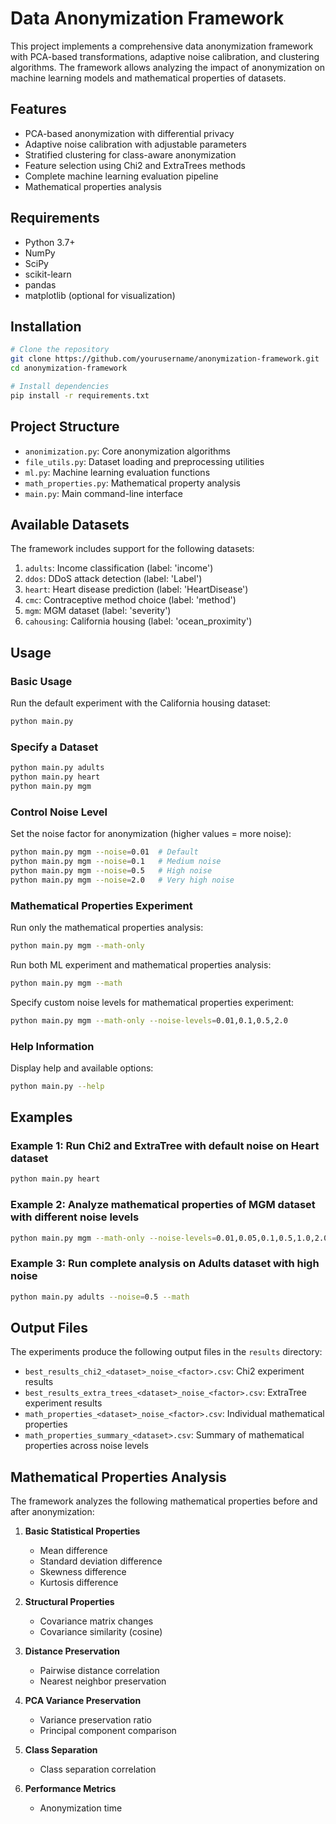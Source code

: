 # Data Anonymization Framework

This project implements a comprehensive data anonymization framework with PCA-based transformations, adaptive noise calibration, and clustering algorithms. The framework allows analyzing the impact of anonymization on machine learning models and mathematical properties of datasets.

## Features

- PCA-based anonymization with differential privacy
- Adaptive noise calibration with adjustable parameters
- Stratified clustering for class-aware anonymization
- Feature selection using Chi2 and ExtraTrees methods
- Complete machine learning evaluation pipeline
- Mathematical properties analysis

## Requirements

- Python 3.7+
- NumPy
- SciPy
- scikit-learn
- pandas
- matplotlib (optional for visualization)

## Installation

```bash
# Clone the repository
git clone https://github.com/yourusername/anonymization-framework.git
cd anonymization-framework

# Install dependencies
pip install -r requirements.txt
```

## Project Structure

- `anonimization.py`: Core anonymization algorithms
- `file_utils.py`: Dataset loading and preprocessing utilities
- `ml.py`: Machine learning evaluation functions
- `math_properties.py`: Mathematical property analysis
- `main.py`: Main command-line interface

## Available Datasets

The framework includes support for the following datasets:

1. `adults`: Income classification (label: 'income')
2. `ddos`: DDoS attack detection (label: 'Label')
3. `heart`: Heart disease prediction (label: 'HeartDisease')
4. `cmc`: Contraceptive method choice (label: 'method')
5. `mgm`: MGM dataset (label: 'severity')
6. `cahousing`: California housing (label: 'ocean_proximity')

## Usage

### Basic Usage

Run the default experiment with the California housing dataset:

```bash
python main.py
```

### Specify a Dataset

```bash
python main.py adults
python main.py heart
python main.py mgm
```

### Control Noise Level

Set the noise factor for anonymization (higher values = more noise):

```bash
python main.py mgm --noise=0.01  # Default
python main.py mgm --noise=0.1   # Medium noise
python main.py mgm --noise=0.5   # High noise
python main.py mgm --noise=2.0   # Very high noise
```

### Mathematical Properties Experiment

Run only the mathematical properties analysis:

```bash
python main.py mgm --math-only
```

Run both ML experiment and mathematical properties analysis:

```bash
python main.py mgm --math
```

Specify custom noise levels for mathematical properties experiment:

```bash
python main.py mgm --math-only --noise-levels=0.01,0.1,0.5,2.0
```

### Help Information

Display help and available options:

```bash
python main.py --help
```

## Examples

### Example 1: Run Chi2 and ExtraTree with default noise on Heart dataset

```bash
python main.py heart
```

### Example 2: Analyze mathematical properties of MGM dataset with different noise levels

```bash
python main.py mgm --math-only --noise-levels=0.01,0.05,0.1,0.5,1.0,2.0
```

### Example 3: Run complete analysis on Adults dataset with high noise

```bash
python main.py adults --noise=0.5 --math
```

## Output Files

The experiments produce the following output files in the `results` directory:

- `best_results_chi2_<dataset>_noise_<factor>.csv`: Chi2 experiment results
- `best_results_extra_trees_<dataset>_noise_<factor>.csv`: ExtraTree experiment results
- `math_properties_<dataset>_noise_<factor>.csv`: Individual mathematical properties
- `math_properties_summary_<dataset>.csv`: Summary of mathematical properties across noise levels

## Mathematical Properties Analysis

The framework analyzes the following mathematical properties before and after anonymization:

1. **Basic Statistical Properties**
   - Mean difference
   - Standard deviation difference
   - Skewness difference
   - Kurtosis difference

2. **Structural Properties**
   - Covariance matrix changes
   - Covariance similarity (cosine)

3. **Distance Preservation**
   - Pairwise distance correlation
   - Nearest neighbor preservation

4. **PCA Variance Preservation**
   - Variance preservation ratio
   - Principal component comparison

5. **Class Separation**
   - Class separation correlation

6. **Performance Metrics**
   - Anonymization time

